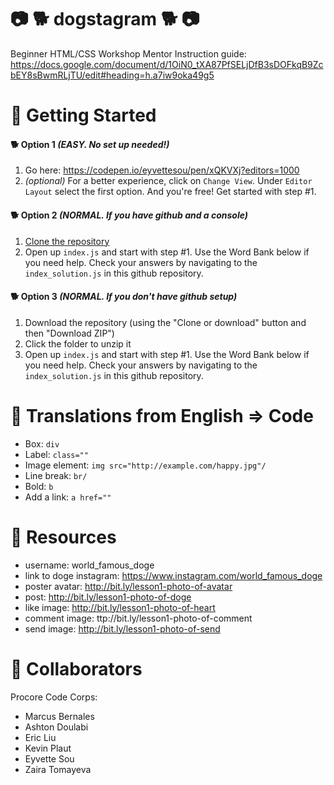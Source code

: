 # :camera: :dog2: dogstagram :dog2: :camera:
Beginner HTML/CSS Workshop
Mentor Instruction guide: https://docs.google.com/document/d/1OiN0_tXA87PfSELjDfB3sDOFkqB9ZcbEY8sBwmRLjTU/edit#heading=h.a7iw9oka49g5

# :star2: Getting Started
#### :dog2: Option 1 _(EASY. No set up needed!)_
1. Go here: https://codepen.io/eyvettesou/pen/xQKVXj?editors=1000
2. _(optional)_ For a better experience, click on `Change View`. Under `Editor Layout` select the first option. And you're free! Get started with step #1.

#### :dog2: Option 2 _(NORMAL. If you have github and a console)_
1. [Clone the repository](https://help.github.com/articles/cloning-a-repository/)
2. Open up `index.js` and start with step #1. Use the Word Bank below if you need help. Check your answers by navigating to the `index_solution.js` in this github repository.

#### :dog2: Option 3 _(NORMAL. If you don't have github setup)_
1. Download the repository (using the "Clone or download" button and then "Download ZIP")
2. Click the folder to unzip it
3. Open up `index.js` and start with step #1. Use the Word Bank below if you need help. Check your answers by navigating to the `index_solution.js` in this github repository.

# :star2: Translations from English => Code
* Box: `div`
* Label: `class=""`
* Image element: `img src="http://example.com/happy.jpg"/`
* Line break: `br/`
* Bold: `b`
* Add a link: `a href=""`

# :star2: Resources
* username: world_famous_doge
* link to doge instagram: https://www.instagram.com/world_famous_doge
* poster avatar: http://bit.ly/lesson1-photo-of-avatar
* post: http://bit.ly/lesson1-photo-of-doge
* like image: http://bit.ly/lesson1-photo-of-heart
* comment image: ttp://bit.ly/lesson1-photo-of-comment
* send image: http://bit.ly/lesson1-photo-of-send

# :star2: Collaborators
Procore Code Corps:
* Marcus Bernales
* Ashton Doulabi
* Eric Liu
* Kevin Plaut
* Eyvette Sou
* Zaira Tomayeva
